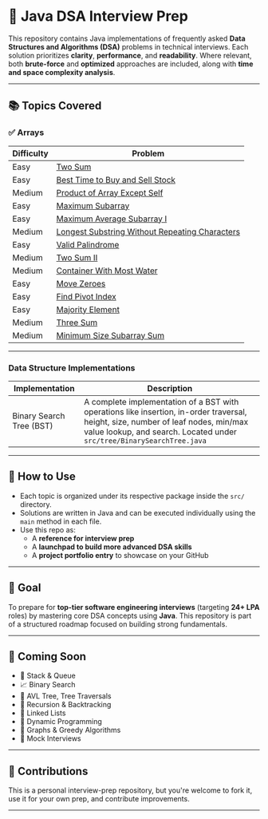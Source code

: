 # 📘 Java DSA Interview Prep

This repository contains Java implementations of frequently asked **Data Structures and Algorithms (DSA)** problems in technical interviews. Each solution prioritizes **clarity**, **performance**, and **readability**. Where relevant, both **brute-force** and **optimized** approaches are included, along with **time and space complexity analysis**.

---

## 📚 Topics Covered

### ✅ Arrays
| Difficulty | Problem |
|------------|---------|
| Easy       | [Two Sum](https://leetcode.com/problems/two-sum/) |
| Easy       | [Best Time to Buy and Sell Stock](https://leetcode.com/problems/best-time-to-buy-and-sell-stock/) |
| Medium     | [Product of Array Except Self](https://leetcode.com/problems/product-of-array-except-self/) |
| Easy       | [Maximum Subarray](https://leetcode.com/problems/maximum-subarray/) |
| Easy       | [Maximum Average Subarray I](https://leetcode.com/problems/maximum-average-subarray-i/) |
| Medium     | [Longest Substring Without Repeating Characters](https://leetcode.com/problems/longest-substring-without-repeating-characters/) |
| Easy       | [Valid Palindrome](https://leetcode.com/problems/valid-palindrome/) |
| Medium     | [Two Sum II](https://leetcode.com/problems/two-sum-ii-input-array-is-sorted/) |
| Medium     | [Container With Most Water](https://leetcode.com/problems/container-with-most-water/) |
| Easy       | [Move Zeroes](https://leetcode.com/problems/move-zeroes/) |
| Easy       | [Find Pivot Index](https://leetcode.com/problems/find-pivot-index/) |
| Easy       | [Majority Element](https://leetcode.com/problems/majority-element/) |
| Medium     | [Three Sum](https://leetcode.com/problems/3sum/) |
| Medium     | [Minimum Size Subarray Sum](https://leetcode.com/problems/minimum-size-subarray-sum/) |

---

### Data Structure Implementations

| Implementation | Description |
|----------------|-------------|
| Binary Search Tree (BST) | A complete implementation of a BST with operations like insertion, in-order traversal, height, size, number of leaf nodes, min/max value lookup, and search. Located under `src/tree/BinarySearchTree.java` |

---

## 🧠 How to Use

- Each topic is organized under its respective package inside the `src/` directory.
- Solutions are written in Java and can be executed individually using the `main` method in each file.
- Use this repo as:
  - A **reference for interview prep**
  - A **launchpad to build more advanced DSA skills**
  - A **project portfolio entry** to showcase on your GitHub

---

## 🚀 Goal

To prepare for **top-tier software engineering interviews** (targeting **24+ LPA** roles) by mastering core DSA concepts using **Java**. This repository is part of a structured roadmap focused on building strong fundamentals.

---

## 📌 Coming Soon

- 🔄 Stack & Queue
- 📈 Binary Search
- 🌲 AVL Tree, Tree Traversals
- 🧮 Recursion & Backtracking
- 🔗 Linked Lists
- 🧠 Dynamic Programming
- 🧩 Graphs & Greedy Algorithms
- 💬 Mock Interviews

---

## 🙌 Contributions

This is a personal interview-prep repository, but you're welcome to fork it, use it for your own prep, and contribute improvements.

---
